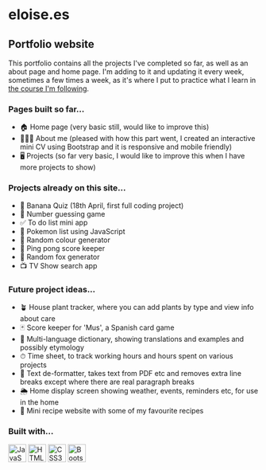 eloise.es
==============================

Portfolio website
-------------------------------------

This portfolio contains all the projects I've completed so far, as well as an about page and home page. I'm adding to it and updating it every week, sometimes a few times a week, as it's where I put to practice what I learn in [the course I'm following](https://www.udemy.com/course/the-web-developer-bootcamp/).

### Pages built so far...
*   🏠  Home page (very basic still, would like to improve this)
*   👩🏼‍💼  About me (pleased with how this part went, I created an interactive mini CV using Bootstrap and it is responsive and mobile friendly)
*   🖥  Projects (so far very basic, I would like to improve this when I have more projects to show)

### Projects already on this site...
*   🍌  Banana Quiz (18th April, first full coding project)
*   🔢  Number guessing game
*   ✅  To do list mini app
*   🥚  Pokemon list using JavaScript
*   🌈  Random colour generator
*   🏓  Ping pong score keeper
*   🦊  Random fox generator
*   📺  TV Show search app


### Future project ideas...
*   🪴  House plant tracker, where you can add plants by type and view info about care
*   🃏  Score keeper for 'Mus', a Spanish card game
*   🔎  Multi-language dictionary, showing translations and examples and possibly etymology 
*   ⏱  Time sheet, to track working hours and hours spent on various projects
*   📂  Text de-formatter, takes text from PDF etc and removes extra line breaks except where there are real paragraph breaks
*   🌦️  Home display screen showing weather, events, reminders etc, for use in the home
*   🥘  Mini recipe website with some of my favourite recipes

### Built with... 
<p align="left">
<a href="https://developer.mozilla.org/en-US/docs/Web/JavaScript" target="_blank" rel="noreferrer"><img src="https://raw.githubusercontent.com/danielcranney/readme-generator/main/public/icons/skills/javascript-colored.svg" width="36" height="36" alt="JavaScript" /></a>
<a href="https://developer.mozilla.org/en-US/docs/Glossary/HTML5" target="_blank" rel="noreferrer"><img src="https://raw.githubusercontent.com/danielcranney/readme-generator/main/public/icons/skills/html5-colored.svg" width="36" height="36" alt="HTML5" /></a>
<a href="https://www.w3.org/TR/CSS/#css" target="_blank" rel="noreferrer"><img src="https://raw.githubusercontent.com/danielcranney/readme-generator/main/public/icons/skills/css3-colored.svg" width="36" height="36" alt="CSS3" /></a>
<a href="https://getbootstrap.com/" target="_blank" rel="noreferrer"><img src="https://raw.githubusercontent.com/danielcranney/readme-generator/main/public/icons/skills/bootstrap-colored.svg" width="36" height="36" alt="Bootstrap" /></a>
</p>
                
